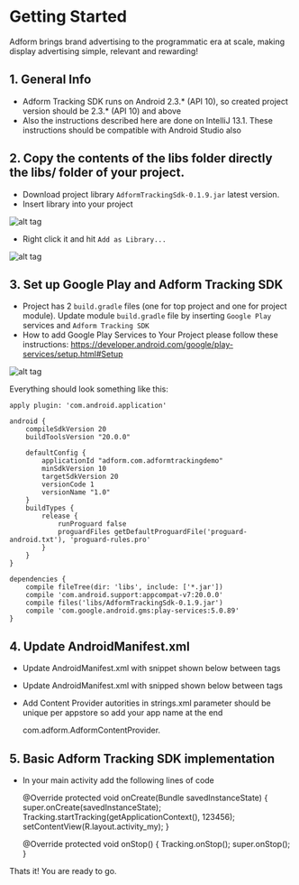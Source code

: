 # Getting Started

Adform brings brand advertising to the programmatic era at scale, making display advertising simple, relevant and rewarding!

## 1. General Info

* Adform Tracking SDK runs on Android 2.3.* (API 10), so created project version should be 2.3.* (API 10) and above
* Also the instructions described here are done on IntelliJ 13.1. These instructions should be compatible with Android Studio also

## 2. Copy the contents of the libs folder directly the libs/ folder of your project.

* Download project library `AdformTrackingSdk-0.1.9.jar` latest version.
* Insert library into your project

![alt tag](http://37.157.0.44/mobilesdk/help/images/page_02.png)

* Right click it and hit `Add as Library...`

![alt tag](http://37.157.0.44/mobilesdk/help/images/page_03.png)

## 3. Set up Google Play and Adform Tracking SDK

* Project has 2 `build.gradle` files (one for top project and one for project module). Update module `build.gradle` file by inserting `Google Play` services and `Adform Tracking SDK`
* How to add Google Play Services to Your Project please follow these instructions: https://developer.android.com/google/play-services/setup.html#Setup

![alt tag](http://37.157.0.44/mobilesdk/help/images/page_04.png)

Everything should look something like this:

	apply plugin: 'com.android.application'

	android {
	    compileSdkVersion 20
	    buildToolsVersion "20.0.0"

	    defaultConfig {
	        applicationId "adform.com.adformtrackingdemo"
	        minSdkVersion 10
	        targetSdkVersion 20
	        versionCode 1
	        versionName "1.0"
	    }
	    buildTypes {
	        release {
	            runProguard false
	            proguardFiles getDefaultProguardFile('proguard-android.txt'), 'proguard-rules.pro'
	        }
	    }
	}

	dependencies {
	    compile fileTree(dir: 'libs', include: ['*.jar'])
	    compile 'com.android.support:appcompat-v7:20.0.0'
	    compile files('libs/AdformTrackingSdk-0.1.9.jar')
	    compile 'com.google.android.gms:play-services:5.0.89'
	}

## 4. Update AndroidManifest.xml

* Update AndroidManifest.xml with snippet shown below between <manifest></manifest> tags

	<uses-permission android:name="android.permission.INTERNET" />
	<uses-permission android:name="android.permission.ACCESS_NETWORK_STATE" />

* Update AndroidManifest.xml with snipped shown below between <application></application> tags

	<service
    		android:enabled="true"
        	android:name="com.adform.adformtrackingsdk.services.TrackingService"
		android:process=":TrackingService" />

	<provider
		android:name="com.adform.adformtrackingsdk.database.AdformContentProvider"
		android:authorities="@string/adform_content_provider_authorities"
		android:process=":TrackingService" />

	<receiver
		android:name="com.adform.adformtrackingsdk.services.ReferrerReceiver"
		android:exported="true">
        	<intent-filter>
			<action android:name="com.android.vending.INSTALL_REFERRER" />
		</intent-filter>
	</receiver>

	<meta-data android:name="com.google.android.gms.version" 
	android:value="@integer/google_play_services_version" />

* Add Content Provider autorities in strings.xml parameter should be unique per appstore so add your app name at the end

	<string name="adform_content_provider_authorities">com.adform.AdformContentProvider.<appname></string>

## 5. Basic Adform Tracking SDK implementation

* In your main activity add the following lines of code

	@Override
	protected void onCreate(Bundle savedInstanceState) {
		super.onCreate(savedInstanceState);
		Tracking.startTracking(getApplicationContext(), 123456);
		setContentView(R.layout.activity_my);
	}

	@Override
	protected void onStop() {
		Tracking.onStop();
		super.onStop();
	}

Thats it! You are ready to go.
